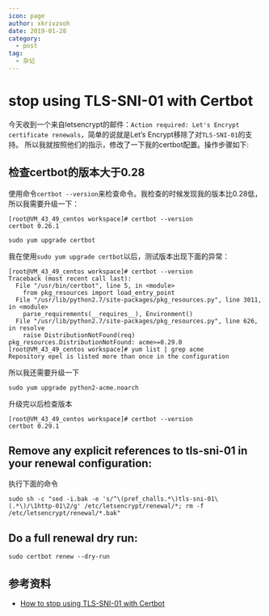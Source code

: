```yaml
---
icon: page
author: xkrivzooh
date: 2019-01-28
category:
  - post
tag:
  - 杂记
---
```


# stop using TLS-SNI-01 with Certbot

今天收到一个来自letsencrypt的邮件：`Action required: Let's Encrypt certificate renewals`，简单的说就是Let’s Encrypt移除了对`TLS-SNI-01`的支持。
所以我就按照他们的指示，修改了一下我的certbot配置。操作步骤如下:

## 检查certbot的版本大于0.28

使用命令`certbot --version`来检查命令。我检查的时候发现我的版本比0.28低，所以我需要升级一下：

```shell
[root@VM_43_49_centos workspace]# certbot --version
certbot 0.26.1

sudo yum upgrade certbot
```

我在使用`sudo yum upgrade certbot`以后，测试版本出现下面的异常：

```shell
[root@VM_43_49_centos workspace]# certbot --version
Traceback (most recent call last):
  File "/usr/bin/certbot", line 5, in <module>
    from pkg_resources import load_entry_point
  File "/usr/lib/python2.7/site-packages/pkg_resources.py", line 3011, in <module>
    parse_requirements(__requires__), Environment()
  File "/usr/lib/python2.7/site-packages/pkg_resources.py", line 626, in resolve
    raise DistributionNotFound(req)
pkg_resources.DistributionNotFound: acme>=0.29.0
[root@VM_43_49_centos workspace]# yum list | grep acme
Repository epel is listed more than once in the configuration
```

所以我还需要升级一下
```shell
sudo yum upgrade python2-acme.noarch
```

升级完以后检查版本
```shell
[root@VM_43_49_centos workspace]# certbot --version
certbot 0.29.1
```

## Remove any explicit references to tls-sni-01 in your renewal configuration:

执行下面的命令

```shell
sudo sh -c "sed -i.bak -e 's/^\(pref_challs.*\)tls-sni-01\(.*\)/\1http-01\2/g' /etc/letsencrypt/renewal/*; rm -f /etc/letsencrypt/renewal/*.bak"
```

## Do a full renewal dry run:

```shell
sudo certbot renew --dry-run
```

## 参考资料

- [How to stop using TLS-SNI-01 with Certbot](https://community.letsencrypt.org/t/how-to-stop-using-tls-sni-01-with-certbot/83210)
